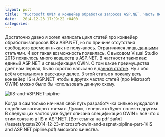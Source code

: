 ```yaml
---
layout: post
title:  "Microsoft OWIN и конвейер обработки запросов ASP.NET. Часть первая, общее описание конвейера IIS и ASP.NET до появления спецификации OWIN."
date:   2014-12-23 17:19:22 +0400
categories:
---
```


Достаточно давно я хотел написать цикл статей про конвейер обработки запросов IIS и ASP.NET, но по причине отсутствия свободного времени никак не получалось. Ограничился лишь [данными статьями](http://www.msdr.ru/9/). И вот такая возможность появилась. C выходом Visual Studio 2013 появилось много новшеств в ASP.NET. В частности таких как: единый ASP.NET и спецификация OWIN. О том какие преимущества даёт нам первая, было коротко написано в [данной статье](http://www.msdr.ru/44/). Ну а обо всём остальном я расскажу далее. В этой статье я покажу весь конвейер IIS и ASP.NET, чтобы в других частях статей (про Microsoft OWIN) можно было бы использовать данную схему.

![IIS-and-ASP.NET-pipline](/assets/posts/2014-12-23-microsoft-owin-and-aspnet-pipline-part-1/IIS-and-ASP.NET-piplinev1.0.jpg)

Когда я сам только начинал свой путь разработчика сильно нуждался в подобных наглядных схемах. Думаю, теперь это будет полезно другим. В следующих частях уже будет описана спецификация OWIN и всё что с этим связано в IIS и ASP.NET. [Вот ссылка на pdf файл](/assets/posts/2014-12-23-microsoft-owin-and-aspnet-pipline-part-1/IIS and ASP.NET pipline.pdf) высокого качества.